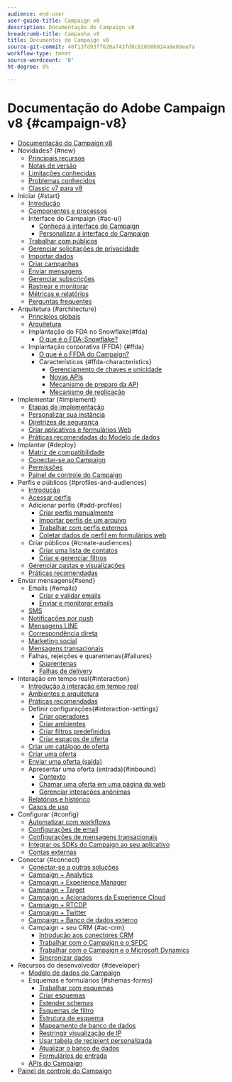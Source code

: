 ```yaml
---
audience: end-user
user-guide-title: Campaign v8
description: Documentação do Campaign v8
breadcrumb-title: Campanha v8
title: Documentos do Campaign v8
source-git-commit: 40f13fd93ff620a743fd8c826b0b914a9e89ee7a
workflow-type: tm+mt
source-wordcount: '0'
ht-degree: 0%

---
```



# Documentação do Adobe Campaign v8 {#campaign-v8}

+ [Documentação do Campaign v8](campaign-home.md)
+ Novidades? {#new}
   + [Principais recursos](start/whats-new.md)
   + [Notas de versão](start/release-notes.md)
   + [Limitações conhecidas](start/known-limitations.md)
   + [Problemas conhecidos](start/known-issues.md)
   + [Classic v7 para v8](start/v7-to-v8.md)
+ Iniciar {#start}
   + [Introdução](start/get-started.md)
   + [Componentes e processos](start/ac-components.md)
   + Interface do Campaign {#ac-ui}
      + [Conheça a interface do Campaign](start/campaign-ui.md)
      + [Personalizar a interface do Campaign](start/customize-ui.md)
   + [Trabalhar com públicos](start/audiences.md)
   + [Gerenciar solicitações de privacidade](start/privacy.md)
   + [Importar dados](start/import.md)
   + [Criar campanhas](start/campaigns.md)
   + [Enviar mensagens](start/create-message.md)
   + [Gerenciar subscrições](start/subscriptions.md)
   + [Rastrear e monitorar](start/tracking.md)
   + [Métricas e relatórios](start/reporting.md)
   + [Perguntas frequentes](start/campaign-faq.md)
+ Arquitetura {#architecture}
   + [Princípios globais](architecture/general-architecture.md)
   + [Arquitetura](architecture/architecture.md)
   + Implantação do FDA no Snowflake{#fda}
      + [O que é o FDA-Snowflake?](architecture/fda-deployment.md)
   + Implantação corporativa (FFDA) {#ffda}
      + [O que é o FFDA do Campaign?](architecture/enterprise-deployment.md)
      + Características {#ffda-characteristics}
         + [Gerenciamento de chaves e unicidade](architecture/keys.md)
         + [Novas APIs](architecture/new-apis.md)
         + [Mecanismo de preparo da API](architecture/staging.md)
         + [Mecanismo de replicação](architecture/replication.md)
+ Implementar {#implement}
   + [Etapas de implementação](start/implement.md)
   + [Personalizar sua instância](dev/customize.md)
   + [Diretrizes de segurança](config/security.md)
   + [Criar aplicativos e formulários Web](dev/webapps.md)
   + [Práticas recomendadas do Modelo de dados](dev/datamodel-best-practices.md)
+ Implantar {#deploy}
   + [Matriz de compatibilidade](start/compatibility-matrix.md)
   + [Conectar-se ao Campaign](start/connect.md)
   + [Permissões](start/permissions.md)
   + [Painel de controle do Campaign](config/self-service.md)
+ Perfis e públicos {#profiles-and-audiences}
   + [Introdução](audiences/gs-audiences.md)
   + [Acessar perfis](audiences/view-profiles.md)
   + Adicionar perfis {#add-profiles}
      + [Criar perfis manualmente](audiences/create-profiles.md)
      + [Importar perfis de um arquivo](audiences/import-profiles.md)
      + [Trabalhar com perfis externos](audiences/external-profiles.md)
      + [Coletar dados de perfil em formulários web](audiences/collect-profiles.md)
   + Criar públicos {#create-audiences}
      + [Criar uma lista de contatos](audiences/create-audiences.md)
      + [Criar e gerenciar filtros](audiences/create-filters.md)
   + [Gerenciar pastas e visualizações](audiences/folders-and-views.md)
   + [Práticas recomendadas](audiences/audiences-best-practices.md)
+ Enviar mensagens{#send}
   + Emails {#emails}
      + [Criar e validar emails](send/email.md)
      + [Enviar e monitorar emails](send/send.md)
   + [SMS](send/sms.md)
   + [Notificações por push](send/push.md)
   + [Mensagens LINE](send/line.md)
   + [Correspondência direta](send/direct-mail.md)
   + [Marketing social](send/twitter.md)
   + [Mensagens transacionais](send/transactional.md)
   + Falhas, rejeições e quarentenas{#failures}
      + [Quarentenas](send/quarantines.md)
      + [Falhas de delivery](send/delivery-failures.md)
+ Interação em tempo real{#interaction}
   + [Introdução à interação em tempo real](interaction/interaction.md)
   + [Ambientes e arquitetura](interaction/interaction-architecture.md)
   + [Práticas recomendadas](interaction/interaction-best-practices.md)
   + Definir configurações{#interaction-settings}
      + [Criar operadores](interaction/interaction-operators.md)
      + [Criar ambientes](interaction/interaction-env.md)
      + [Criar filtros predefinidos](interaction/interaction-predefined-filters.md)
      + [Criar espaços de oferta](interaction/interaction-offer-spaces.md)
   + [Criar um catálogo de oferta](interaction/interaction-offer-catalog.md)
   + [Criar uma oferta](interaction/interaction-offer.md)
   + [Enviar uma oferta (saída)](interaction/interaction-send-offers.md)
   + Apresentar uma oferta (entrada){#inbound}
      + [Contexto](interaction/interaction-present-offers.md)
      + [Chamar uma oferta em uma página da web](interaction/interaction-integration.md)
      + [Gerenciar interações anônimas](interaction/anonymous-interactions.md)
   + [Relatórios e histórico](interaction/interaction-tracking.md)
   + [Casos de uso](interaction/interaction-use-cases.md)
+ Configurar {#config}
   + [Automatizar com workflows](config/workflows.md)
   + [Configurações de email](config/email-settings.md)
   + [Configurações de mensagens transacionais](config/transactional-msg-settings.md)
   + [Integrar os SDKs do Campaign ao seu aplicativo](config/push-config.md)
   + [Contas externas](config/external-accounts.md)
+ Conectar {#connect}
   + [Conectar-se a outras soluções](connect/integration.md)
   + [Campaign + Analytics](connect/ac-aa.md)
   + [Campaign + Experience Manager](connect/ac-aem.md)
   + [Campaign + Target](connect/ac-at.md)
   + [Campaign + Acionadores da Experience Cloud](connect/ac-triggers.md)
   + [Campaign + RTCDP](connect/ac-rtcdp.md)
   + [Campaign + Twitter](connect/ac-tw.md)
   + [Campaign + Banco de dados externo](connect/fda.md)
   + Campaign + seu CRM {#ac-crm}
      + [Introdução aos conectores CRM](connect/crm.md)
      + [Trabalhar com o Campaign e o SFDC](connect/ac-sfdc.md)
      + [Trabalhar com o Campaign e o Microsoft Dynamics](connect/ac-ms-dyn.md)
      + [Sincronizar dados](connect/crm-data-sync.md)
+ Recursos do desenvolvedor {#developer}
   + [Modelo de dados do Campaign](dev/datamodel.md)
   + Esquemas e formulários {#shemas-forms}
      + [Trabalhar com esquemas](dev/schemas.md)
      + [Criar esquemas](dev/create-schema.md)
      + [Estender schemas](dev/extend-schema.md)
      + [Esquemas de filtro](dev/filter-schema.md)
      + [Estrutura de esquema](dev/schema-structure.md)
      + [Mapeamento de banco de dados](dev/database-mapping.md)
      + [Restringir visualização de IP](dev/restrict-pi-view.md)
      + [Usar tabela de recipient personalizada](dev/custom-recipient.md)
      + [Atualizar o banco de dados](dev/update-database-structure.md)
      + [Formulários de entrada](dev/forms.md)
   + [APIs do Campaign](dev/api.md)
+ [Painel de controle do Campaign](https://experienceleague.adobe.com/docs/control-panel/using/control-panel-home.html?lang=pt-BR)

